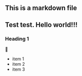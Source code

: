 ## This is a markdown file

## Test test. Hello world!!!
### Heading 1
:pizza:

* item 1
* item 2
* item 3
